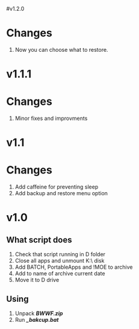 #v1.2.0

# Changes

1. Now you can choose what to restore.

# v1.1.1

# Changes

1. Minor fixes and improvments

# v1.1

# Changes

1. Add caffeine for preventing sleep
2. Add backup and restore menu option

# v1.0

## What script does

1. Check that script running in D folder
2. Close all apps and unmount K:\ disk
3. Add BATCH, PortableApps and !MOE to archive
4. Add to name of archive current date
5. Move it to D drive

## Using

1. Unpack **_BWWF.zip_**
2. Run **_\_bakcup.bat_**
